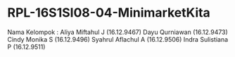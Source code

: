 # RPL-16S1SI08-04-MinimarketKita

Nama Kelompok :
Aliya Miftahul J   (16.12.9467)
Dayu Qurniawan     (16.12.9473)
Cindy Monika S     (16.12.9496)
Syahrul Aflachul A (16.12.9506)
Indra Sulistiana P (16.12.9511)
